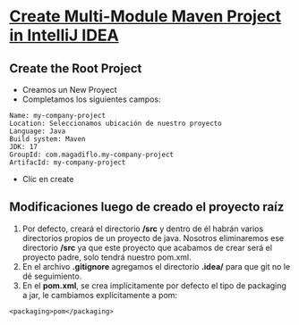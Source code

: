 # [Create Multi-Module Maven Project in IntelliJ IDEA](https://www.youtube.com/watch?v=XqC1zeFdxMs)

## Create the Root Project
- Creamos un New Proyect
- Completamos los siguientes campos:
 ```
Name: my-company-project
Location: Seleccionamos ubicación de nuestro proyecto
Language: Java
Build system: Maven
JDK: 17
GroupId: com.magadiflo.my-company-project
ArtifacId: my-company-project
 ```
- Clic en create

## Modificaciones luego de creado el proyecto raíz
1. Por defecto, creará el directorio **/src** y dentro de él habrán varios directorios propios de
  un proyecto de java. Nosotros eliminaremos ese directorio **/src** ya que este proyecto que
  acabamos de crear será el proyecto padre, solo tendrá nuestro pom.xml.
2. En el archivo **.gitignore** agregamos el directorio **.idea/** para que git no le dé seguimiento.
3. En el **pom.xml**, se crea implícitamente por defecto el tipo de packaging a jar, le cambiamos explícitamente a pom:
  ````   
  <packaging>pom</packaging>
  ````
